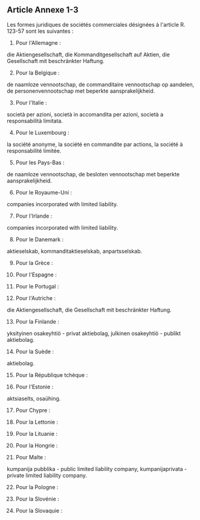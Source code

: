 Article Annexe 1-3
----
Les formes juridiques de sociétés commerciales désignées à l'article R. 123-57
sont les suivantes :

1. Pour l'Allemagne :

die Aktiengesellschaft, die Kommanditgesellschaft auf Aktien, die Gesellschaft
mit beschränkter Haftung.

2. Pour la Belgique :

de naamloze vennootschap, de commanditaire vennootschap op aandelen, de
personenvennootschap met beperkte aansprakelijkheid.

3. Pour l'Italie :

società per azioni, società in accomandita per azioni, società a responsabilità
limitata.

4. Pour le Luxembourg :

la société anonyme, la société en commandite par actions, la société à
responsabilité limitée.

5. Pour les Pays-Bas :

de naamloze vennootschap, de besloten vennootschap met beperkte
aansprakelijkheid.

6. Pour le Royaume-Uni :

companies incorporated with limited liability.

7. Pour l'Irlande :

companies incorporated with limited liability.

8. Pour le Danemark :

aktieselskab, kommanditaktieselskab, anpartsselskab.

9. Pour la Grèce :

10. Pour l'Espagne :

11. Pour le Portugal :

12. Pour l'Autriche :

die Aktiengesellschaft, die Gesellschaft mit beschränkter Haftung.

13. Pour la Finlande :

yksityinen osakeyhtiö - privat aktiebolag, julkinen osakeyhtiö - publikt
aktiebolag.

14. Pour la Suède :

aktiebolag.

15. Pour la République tchèque :

16. Pour l'Estonie :

aktsiaselts, osaühing.

17. Pour Chypre :

18. Pour la Lettonie :

19. Pour la Lituanie :

20. Pour la Hongrie :

21. Pour Malte :

kumpanija pubblika - public limited liability company, kumpanijaprivata -
private limited liability company.

22. Pour la Pologne :

23. Pour la Slovénie :

24. Pour la Slovaquie :
